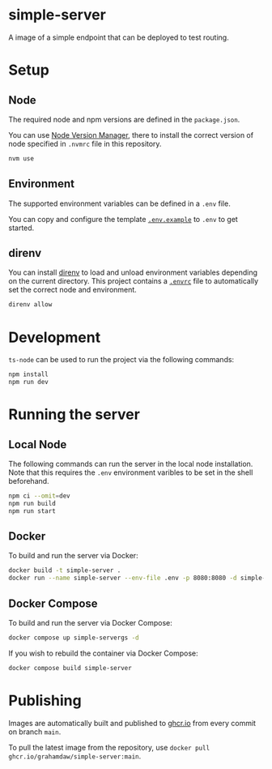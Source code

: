 # simple-server
A image of a simple endpoint that can be deployed to test routing.

# Setup

## Node

The required node and npm versions are defined in the `package.json`.

You can use [Node Version Manager](https://github.com/nvm-sh/nvm), there  to install the correct version of node specified in `.nvmrc` file in this repository.

```bash
nvm use
```

## Environment

The supported environment variables can be defined in a `.env` file. 

You can copy and configure the template [`.env.example`](.env.example) to `.env` to get started.


## direnv

You can install [direnv](https://github.com/direnv/direnv) to load and unload environment variables depending on the current directory. This project contains a [`.envrc`](.envrc) file to automatically set the correct node and environment. 

```bash
direnv allow
```

# Development

`ts-node` can be used to run the project via the following commands:

```bash
npm install
npm run dev
```

# Running the server

## Local Node

The following commands can run the server in the local node installation. Note that this requires the `.env` environment varibles to be set in the shell beforehand. 

```bash
npm ci --omit=dev
npm run build
npm run start
```

## Docker

To build and run the server via Docker:

```bash
docker build -t simple-server .
docker run --name simple-server --env-file .env -p 8080:8080 -d simple-server
```

## Docker Compose

To build and run the server via Docker Compose:

```bash
docker compose up simple-servergs -d
```

If you wish to rebuild the container via Docker Compose:
```bash
docker compose build simple-server
```

# Publishing

Images are automatically built and published to [ghcr.io](https://github.com/grahamdaw/simple-server/pkgs/container/simple-server) from every commit on branch `main`.

To pull the latest image from the repository, use `docker pull ghcr.io/grahamdaw/simple-server:main`.